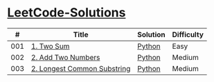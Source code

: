 # [LeetCode-Solutions](https://leetcode.com/problemset/all/)


|  #  | Title           |  Solution       |   Difficulty     
|-----|---------------- | --------------- | --------------- 
001 | [1. Two Sum](https://leetcode.com/problems/two-sum/)         | [Python](./Python/Twosum.py)       | Easy
002 | [2. Add Two Numbers](https://leetcode.com/problems/add-two-numbers/)         | [Python](./Python/AddTwoNumber.py)       | Medium
003 | [2. Longest Common Substring](https://leetcode.com/problems/longest-substring-without-repeating-characters/)         | [Python](./Python/LongestCommonSubstring.py)       | Medium



